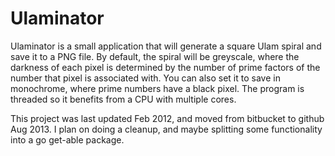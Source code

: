 Ulaminator
==========

Ulaminator is a small application that will generate a square Ulam spiral
and save it to a PNG file.  By default, the spiral will be greyscale, where
the darkness of each pixel is determined by the number of prime factors of
the number that pixel is associated with.  You can also set it to save in
monochrome, where prime numbers have a black pixel. The program is threaded
so it benefits from a CPU with multiple cores.

This project was last updated Feb 2012, and moved from bitbucket to
github Aug 2013.  I plan on doing a cleanup, and maybe splitting some
functionality into a go get-able package.

